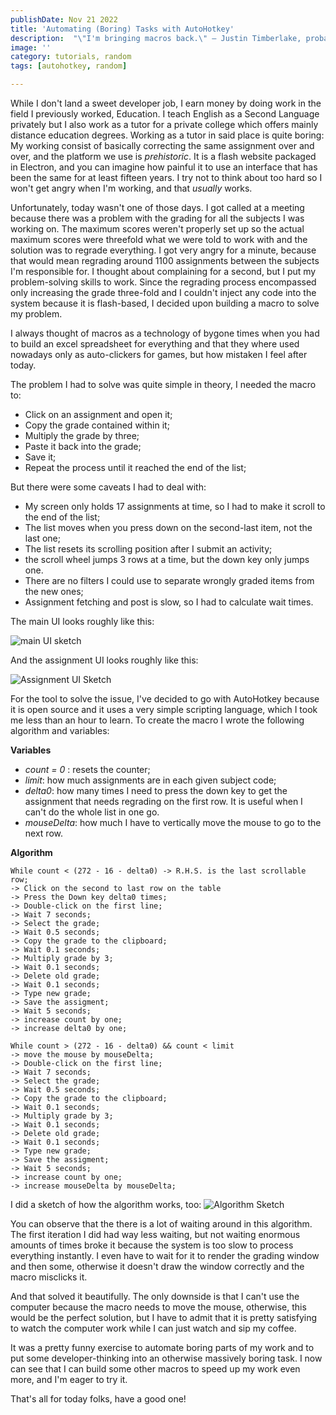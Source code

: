 ```yaml
---
publishDate: Nov 21 2022
title: 'Automating (Boring) Tasks with AutoHotkey'
description:  "\"I'm bringing macros back.\" — Justin Timberlake, probably."
image: ''  
category: tutorials, random
tags: [autohotkey, random]

---
```

While I don't land a sweet developer job, I earn money by doing work in the field I previously worked, Education. I teach English as a Second Language privately but I also work as a tutor for a private college which offers mainly distance education degrees. Working as a tutor in said place is quite boring: My working consist of basically correcting the same assignment over and over, and the platform we use  is _prehistoric_. It is a flash website packaged in Electron, and you can imagine how painful it to use an interface that has been the same for at least fifteen years. I try not to think about too hard so I won't get angry when I'm working, and that _usually_ works.

Unfortunately, today wasn't one of those days. I got called at a meeting because there was a problem with the grading for all the subjects I was working on. The maximum scores weren't properly set up so the actual maximum scores were threefold what we were told to work with and the solution was to regrade everything. I got very angry for a minute, because that would mean regrading around 1100 assignments between the subjects I'm responsible for. I thought about complaining for a second, but I put my problem-solving skills to work. Since the regrading process encompassed only increasing the grade three-fold and I couldn't inject any code into the system because it is flash-based, I decided upon building a macro to solve my problem.

I always thought of macros as a technology of bygone times when you had to build an excel spreadsheet for everything and that they where used nowadays only as auto-clickers for games, but how mistaken I feel after today.

The problem I had to solve was quite simple in theory, I needed the macro to:

* Click on an assignment and open it;
* Copy the grade contained within it;
* Multiply the grade by three;
* Paste it back into the grade;
* Save it;
* Repeat the process until it reached the end of the list;

But there were some caveats I had to deal with:

* My screen only holds 17 assignments at time, so I had to make it scroll to the end of the list;
* The list moves when you press down on the second-last item, not the last one;
* The list resets its scrolling position after I submit an activity;
* the scroll wheel jumps 3 rows at a time, but the down key only jumps one.
* There are no filters I could use to separate wrongly graded items from the new ones;
* Assignment fetching and post is slow, so I had to calculate wait times.

The main UI looks roughly like this:

![main UI sketch](1.png)

And the assignment UI looks roughly like this:

![Assignment UI Sketch](2.png)

For the tool to solve the issue, I've decided to go with AutoHotkey because it is open source and it uses a very simple scripting language, which I took me less than an hour to learn. To create the macro I wrote the following algorithm and variables:

**Variables**

* _count = 0_ : resets the counter;
* _limit_: how much assignments are in each given subject code;
* _delta0_: how many times I need to press the down key to get the assignment that needs regrading on the first row. It is useful when I can't do the whole list in one go.
* _mouseDelta_: how much I have to vertically move the mouse to go to the next row.

**Algorithm**
```
While count < (272 - 16 - delta0) -> R.H.S. is the last scrollable row;
-> Click on the second to last row on the table
-> Press the Down key delta0 times;
-> Double-click on the first line;
-> Wait 7 seconds;
-> Select the grade;
-> Wait 0.5 seconds;
-> Copy the grade to the clipboard;
-> Wait 0.1 seconds;
-> Multiply grade by 3;
-> Wait 0.1 seconds;
-> Delete old grade;
-> Wait 0.1 seconds;
-> Type new grade;
-> Save the assigment;
-> Wait 5 seconds;
-> increase count by one;
-> increase delta0 by one;

While count > (272 - 16 - delta0) && count < limit
-> move the mouse by mouseDelta;
-> Double-click on the first line;
-> Wait 7 seconds;
-> Select the grade;
-> Wait 0.5 seconds;
-> Copy the grade to the clipboard;
-> Wait 0.1 seconds;
-> Multiply grade by 3;
-> Wait 0.1 seconds;
-> Delete old grade;
-> Wait 0.1 seconds;
-> Type new grade;
-> Save the assigment;
-> Wait 5 seconds;
-> increase count by one;
-> increase mouseDelta by mouseDelta;  
```
I did a sketch of how the algorithm works, too:
![Algorithm Sketch](3.png)

You can observe that the there is a lot of waiting around in this algorithm. The first iteration I did had way less waiting, but not waiting enormous amounts of times broke it because the system is too slow to process everything instantly. I even have to wait for it to render the grading window and then some, otherwise it doesn't draw the window correctly and the macro misclicks it.

And that solved it beautifully. The only downside is that I can't use the computer because the macro needs to move the mouse, otherwise, this would be the perfect solution, but I have to admit that it is pretty satisfying to watch the computer work while I can just watch and sip my coffee.

It was a pretty funny exercise to automate boring parts of my work and to put some developer-thinking into an otherwise massively boring task. I now can see that I can build some other macros to speed up my work even more, and I'm eager to try it.

That's all for today folks, have a good one!


